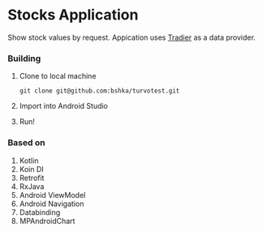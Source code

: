 # Stocks Application

Show stock values by request. Appication uses [Tradier](https://tradier.com/) as a data provider.

### Building

1. Clone to local machine

    ```     
    git clone git@github.com:bshka/turvotest.git
    ```
   
2. Import into Android Studio
3. Run!

### Based on

1. Kotlin
2. Koin DI
3. Retrofit
4. RxJava
5. Android ViewModel
6. Android Navigation
7. Databinding
8. MPAndroidChart
